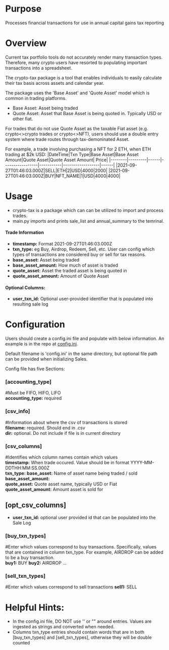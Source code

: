 # Purpose
Processes financial transactions for use in annual capital gains tax reporting

# Overview
Current tax portfolio tools do not accurately render many transaction types. Therefore, many crypto users have resorted to populating important transactions into a spreadsheet.

The crypto-tax package is a tool that enables individuals to easily calculate their tax basis across assets and calendar year.

The package uses the 'Base Asset' and 'Quote Asset' model which is common in trading platforms.
- Base Asset: Asset being traded
- Quote Asset: Asset that Base Asset is being quoted in. Typically USD or other fiat.

For trades that do not use Quote Asset as the taxable Fiat asset (e.g. crypto<>crypto trades or crypto<>NFT), users should use a double entry system where trade routes through tax-demoninated Asset. 

For example, a trade involving purchasing a NFT for 2 ETH, when ETH trading at $2k USD:
|DateTime|Txn Type|Base Asset|Base Asset Amount|Quote Asset|Quote Asset Amount| Price|
|--------|---------|------|-----------------|-----------|------------------|------|
|2021-09-27T01:46:03.000Z|SELL|ETH|2|USD|4000|2000|
|2021-09-27T01:46:03.000Z|BUY|NFT_NAME|1|USD|4000|4000|

# Usage
- crypto-tax is a package which can can be utilized to import and process trades.  
- main.py imports and prints sale_list and annual_summary to the temrinal.


#### Trade Information
- **timestamp:** Format 2021-09-27T01:46:03.000Z
- **txn_type:** eg Buy, Airdrop, Redeem, Sell, etc. User can config which types of transactions are considered buy or sell for tax reasons.
- **base_asset:** Asset being traded
- **base_asset_amount:** How much of asset is traded
- **quote_asset:** Asset the traded asset is being quoted in
- **quote_asset_amount:** Amount of Quote Asset

#### Optional Columns:
- **user_txn_id:** Optional user-provided identifier that is populated into resulting sale log 

# Configuration
Users should create a config.ini file and populate with below information. An example is in the repo at [config.ini](https://github.com/ckvj/crypto-tax/blob/master/config.ini).

Default filename is 'config.ini' in the same directory, but optional file path can be provided when initializing Sales.

Config file has five Sections:

### [accounting_type]
#Must be FIFO, HIFO, LIFO\
**accounting_type:** required

### [csv_info]
#Information about where the csv of transactions is stored\
**filename:** required. Should end in .csv\
**dir:** optional. Do not include if file is in current directory

### [csv_columns]
#Identifies which column names contain which values\
**timestamp:** When trade occured. Value should be in format YYYY-MM-DDTHH:MM:SS.000Z\
**txn_type:** 
**base_asset:** Name of asset name being traded / sold\
**base_asset_amount:** \
**quote_asset:** Quote asset name, typically USD or Fiat\
**quote_asset_amount:** Amount asset is sold for
 
 ## [opt_csv_columns]
 - **user_txn_id:** optional user provided id that can be populated into the Sale Log

### [buy_txn_types]
#Enter which values correspond to buy transactions. Specifically, values that are contained in column txn_type. For example, AIRDROP can be added to be a buy transaction.\
**buy1:** BUY
**buy2:** AIRDROP
...

### [sell_txn_types]
#Enter which values correspond to sell transactions
**sell1:** SELL


# Helpful Hints:
- In the config.ini file, DO NOT use '' or "" around entries. Values are ingested as strings and converted when needed.
- Columns txn_type entries should contain words that are in both [buy_txn_types] and [sell_txn_types], otherwise they will be double counted
